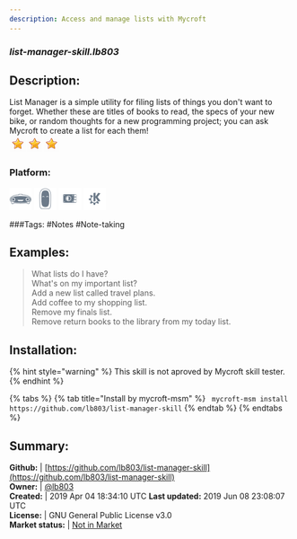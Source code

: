 ```yaml
---
description: Access and manage lists with Mycroft
---
```


### _list-manager-skill.lb803_  
## Description:  
List Manager is a simple utility for filing lists of things you don't want to forget.
Whether these are titles of books to read, the specs of your new bike, or random thoughts for a new programming project; you can ask Mycroft to create a list for each them!  
![](../.gitbook/assets/star.png)![](../.gitbook/assets/star.png)![](../.gitbook/assets/star.png)  
### Platform:  
 ![Mark I](../.gitbook/assets/mark-1-icon.png)  ![Mark II](../.gitbook/assets/mark-2-icon.png)  ![Picroft](../.gitbook/assets/picroft-icon.png)  ![plasmoid](../.gitbook/assets/kde.png)   
  
###Tags: \#Notes \#Note-taking   
## Examples:  
> What lists do I have?  
> What's on my important list?  
> Add a new list called travel plans.  
> Add coffee to my shopping list.  
> Remove my finals list.  
> Remove return books to the library from my today list.  
  
## Installation:  
{% hint style="warning" %}
This skill is not aproved by Mycroft skill tester.
{% endhint %}
    
{% tabs %}
{% tab title="Install by mycroft-msm" %}
``` mycroft-msm install https://github.com/lb803/list-manager-skill```
{% endtab %}
  {% endtabs %}
    
## Summary:  
**Github:** | [https://github.com/lb803/list-manager-skill](https://github.com/lb803/list-manager-skill)  
**Owner:** | [@lb803](https://github.com/lb803)  
**Created:** | 2019 Apr 04 18:34:10 UTC  **Last updated:** 2019 Jun 08 23:08:07 UTC  
**License:** | GNU General Public License v3.0  
**Market status:** | [Not in Market](https://market.mycroft.ai/skill/)  
